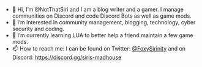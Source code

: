 - 👋 Hi, I’m @NotThatSiri and I am a blog writer and a gamer. I manage communities on Discord and code Discord Bots as well as game mods. 
- 👀 I’m interested in community management, blogging, technology, cyber security and coding.
- 🌱 I’m currently learning LUA to better help a friend maintain a few game mods. 
- 📫 How to reach me: I can be found on Twitter: [@FoxySirinity](https://twitter.com/FoxySirinity) and on Discord: https://discord.gg/siris-madhouse
